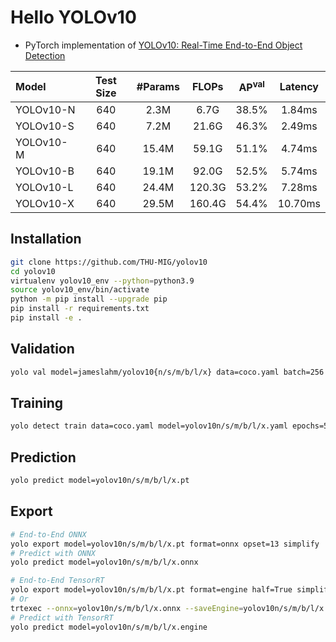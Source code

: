 # Hello YOLOv10

- PyTorch implementation of [YOLOv10: Real-Time End-to-End Object Detection](<https://arxiv.org/abs/2405.14458>)

| Model     | Test Size | #Params | FLOPs  | AP<sup>val</sup> | Latency |
| :-------- | :-------: | :-----: | :----: | :--------------: | :-----: |
| YOLOv10-N |    640    |  2.3M   |  6.7G  |      38.5%       | 1.84ms  |
| YOLOv10-S |    640    |  7.2M   | 21.6G  |      46.3%       | 2.49ms  |
| YOLOv10-M |    640    |  15.4M  | 59.1G  |      51.1%       | 4.74ms  |
| YOLOv10-B |    640    |  19.1M  | 92.0G  |      52.5%       | 5.74ms  |
| YOLOv10-L |    640    |  24.4M  | 120.3G |      53.2%       | 7.28ms  |
| YOLOv10-X |    640    |  29.5M  | 160.4G |      54.4%       | 10.70ms |

## Installation

```sh
git clone https://github.com/THU-MIG/yolov10
cd yolov10
virtualenv yolov10_env --python=python3.9
source yolov10_env/bin/activate
python -m pip install --upgrade pip
pip install -r requirements.txt
pip install -e .
```

## Validation

```sh
yolo val model=jameslahm/yolov10{n/s/m/b/l/x} data=coco.yaml batch=256
```

## Training

```sh
yolo detect train data=coco.yaml model=yolov10n/s/m/b/l/x.yaml epochs=500 batch=256 imgsz=640 device=0,1,2,3,4,5,6,7
```

## Prediction

```sh
yolo predict model=yolov10n/s/m/b/l/x.pt
```

## Export

```sh
# End-to-End ONNX
yolo export model=yolov10n/s/m/b/l/x.pt format=onnx opset=13 simplify
# Predict with ONNX
yolo predict model=yolov10n/s/m/b/l/x.onnx

# End-to-End TensorRT
yolo export model=yolov10n/s/m/b/l/x.pt format=engine half=True simplify opset=13 workspace=16
# Or
trtexec --onnx=yolov10n/s/m/b/l/x.onnx --saveEngine=yolov10n/s/m/b/l/x.engine --fp16
# Predict with TensorRT
yolo predict model=yolov10n/s/m/b/l/x.engine
```
